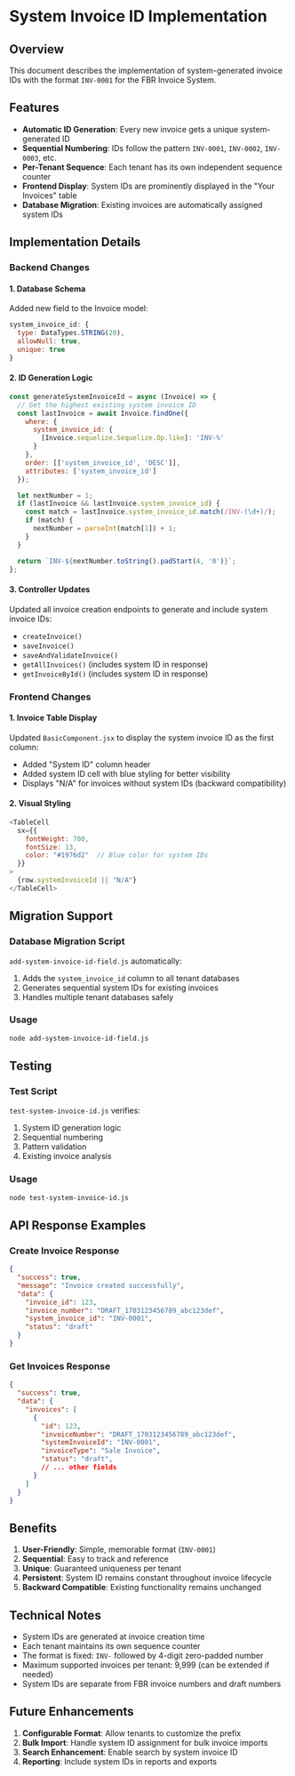 # System Invoice ID Implementation

## Overview
This document describes the implementation of system-generated invoice IDs with the format `INV-0001` for the FBR Invoice System.

## Features
- **Automatic ID Generation**: Every new invoice gets a unique system-generated ID
- **Sequential Numbering**: IDs follow the pattern `INV-0001`, `INV-0002`, `INV-0003`, etc.
- **Per-Tenant Sequence**: Each tenant has its own independent sequence counter
- **Frontend Display**: System IDs are prominently displayed in the "Your Invoices" table
- **Database Migration**: Existing invoices are automatically assigned system IDs

## Implementation Details

### Backend Changes

#### 1. Database Schema
Added new field to the Invoice model:
```javascript
system_invoice_id: {
  type: DataTypes.STRING(20),
  allowNull: true,
  unique: true
}
```

#### 2. ID Generation Logic
```javascript
const generateSystemInvoiceId = async (Invoice) => {
  // Get the highest existing system invoice ID
  const lastInvoice = await Invoice.findOne({
    where: {
      system_invoice_id: {
        [Invoice.sequelize.Sequelize.Op.like]: 'INV-%'
      }
    },
    order: [['system_invoice_id', 'DESC']],
    attributes: ['system_invoice_id']
  });

  let nextNumber = 1;
  if (lastInvoice && lastInvoice.system_invoice_id) {
    const match = lastInvoice.system_invoice_id.match(/INV-(\d+)/);
    if (match) {
      nextNumber = parseInt(match[1]) + 1;
    }
  }

  return `INV-${nextNumber.toString().padStart(4, '0')}`;
};
```

#### 3. Controller Updates
Updated all invoice creation endpoints to generate and include system invoice IDs:
- `createInvoice()`
- `saveInvoice()`
- `saveAndValidateInvoice()`
- `getAllInvoices()` (includes system ID in response)
- `getInvoiceById()` (includes system ID in response)

### Frontend Changes

#### 1. Invoice Table Display
Updated `BasicComponent.jsx` to display the system invoice ID as the first column:
- Added "System ID" column header
- Added system ID cell with blue styling for better visibility
- Displays "N/A" for invoices without system IDs (backward compatibility)

#### 2. Visual Styling
```javascript
<TableCell
  sx={{
    fontWeight: 700,
    fontSize: 13,
    color: "#1976d2"  // Blue color for system IDs
  }}
>
  {row.systemInvoiceId || "N/A"}
</TableCell>
```

## Migration Support

### Database Migration Script
`add-system-invoice-id-field.js` automatically:
1. Adds the `system_invoice_id` column to all tenant databases
2. Generates sequential system IDs for existing invoices
3. Handles multiple tenant databases safely

### Usage
```bash
node add-system-invoice-id-field.js
```

## Testing

### Test Script
`test-system-invoice-id.js` verifies:
1. System ID generation logic
2. Sequential numbering
3. Pattern validation
4. Existing invoice analysis

### Usage
```bash
node test-system-invoice-id.js
```

## API Response Examples

### Create Invoice Response
```json
{
  "success": true,
  "message": "Invoice created successfully",
  "data": {
    "invoice_id": 123,
    "invoice_number": "DRAFT_1703123456789_abc123def",
    "system_invoice_id": "INV-0001",
    "status": "draft"
  }
}
```

### Get Invoices Response
```json
{
  "success": true,
  "data": {
    "invoices": [
      {
        "id": 123,
        "invoiceNumber": "DRAFT_1703123456789_abc123def",
        "systemInvoiceId": "INV-0001",
        "invoiceType": "Sale Invoice",
        "status": "draft",
        // ... other fields
      }
    ]
  }
}
```

## Benefits

1. **User-Friendly**: Simple, memorable format (`INV-0001`)
2. **Sequential**: Easy to track and reference
3. **Unique**: Guaranteed uniqueness per tenant
4. **Persistent**: System ID remains constant throughout invoice lifecycle
5. **Backward Compatible**: Existing functionality remains unchanged

## Technical Notes

- System IDs are generated at invoice creation time
- Each tenant maintains its own sequence counter
- The format is fixed: `INV-` followed by 4-digit zero-padded number
- Maximum supported invoices per tenant: 9,999 (can be extended if needed)
- System IDs are separate from FBR invoice numbers and draft numbers

## Future Enhancements

1. **Configurable Format**: Allow tenants to customize the prefix
2. **Bulk Import**: Handle system ID assignment for bulk invoice imports
3. **Search Enhancement**: Enable search by system invoice ID
4. **Reporting**: Include system IDs in reports and exports
